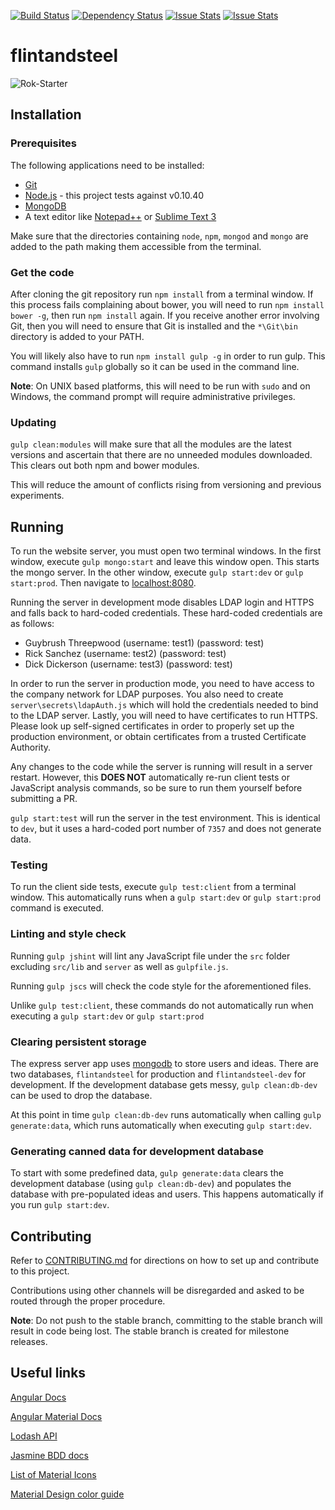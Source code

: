 [![Build Status](https://travis-ci.org/YashdalfTheGray/flintandsteel.svg?branch=master)](https://travis-ci.org/YashdalfTheGray/flintandsteel)
[![Dependency Status](https://gemnasium.com/YashdalfTheGray/flintandsteel.svg)](https://gemnasium.com/YashdalfTheGray/flintandsteel)
[![Issue Stats](http://issuestats.com/github/yashdalfthegray/flintandsteel/badge/pr?style=flat)](http://issuestats.com/github/yashdalfthegray/flintandsteel)
[![Issue Stats](http://issuestats.com/github/yashdalfthegray/flintandsteel/badge/issue?style=flat)](http://issuestats.com/github/yashdalfthegray/flintandsteel)

# flintandsteel

![Rok-Starter](https://raw.githubusercontent.com/YashdalfTheGray/flintandsteel/master/src/assets/InnovationChallengeLogo.png)

## Installation

### Prerequisites

The following applications need to be installed:

* [Git](http://git-scm.com/)
* [Node.js](https://nodejs.org/en/) - this project tests against v0.10.40
* [MongoDB](https://www.mongodb.org/)
* A text editor like [Notepad++](https://notepad-plus-plus.org/) or [Sublime Text 3](http://www.sublimetext.com/3)

Make sure that the directories containing `node`, `npm`, `mongod` and `mongo` are added to the path making them accessible from the terminal.

### Get the code

After cloning the git repository run `npm install` from a terminal window. If this process fails complaining about bower, you will need to run `npm install bower -g`, then run `npm install` again. If you receive another error involving Git, then you will need to ensure that Git is installed and the `*\Git\bin` directory is added to your PATH.

You will likely also have to run `npm install gulp -g` in order to run gulp. This command installs `gulp` globally so it can be used in the command line.

**Note**: On UNIX based platforms, this will need to be run with `sudo` and on Windows, the command prompt will require administrative privileges.

### Updating

`gulp clean:modules` will make sure that all the modules are the latest versions and ascertain that there are no unneeded modules downloaded. This clears out both npm and bower modules.

This will reduce the amount of conflicts rising from versioning and previous experiments.

## Running

To run the website server, you must open two terminal windows. In the first window, execute `gulp mongo:start` and leave this window open. This starts the mongo server. In the other window, execute `gulp start:dev` or `gulp start:prod`. Then navigate to [localhost:8080](http://localhost:8080).

Running the server in development mode disables LDAP login and HTTPS and falls back to hard-coded credentials. These hard-coded credentials are as follows:
* Guybrush Threepwood (username: test1) (password: test)
* Rick Sanchez (username: test2) (password: test)
* Dick Dickerson (username: test3) (password: test)

In order to run the server in production mode, you need to have access to the company network for LDAP purposes. You also need to create  `server\secrets\ldapAuth.js` which will hold the credentials needed to bind to the LDAP server. Lastly, you will need to have certificates to run HTTPS. Please look up self-signed certificates in order to properly set up the production environment, or obtain certificates from a trusted Certificate Authority.

Any changes to the code while the server is running will result in a server restart. However, this **DOES NOT** automatically re-run client tests or JavaScript analysis commands, so be sure to run them yourself before submitting a PR.

`gulp start:test` will run the server in the test environment. This is identical to `dev`, but it uses a hard-coded port number of `7357` and does not generate data.

### Testing

To run the client side tests, execute `gulp test:client` from a terminal window. This automatically runs when a `gulp start:dev` or `gulp start:prod` command is executed.

### Linting and style check

Running `gulp jshint` will lint any JavaScript file under the `src` folder excluding `src/lib` and `server` as well as `gulpfile.js`.

Running `gulp jscs` will check the code style for the aforementioned files.

Unlike `gulp test:client`, these commands do not automatically run when executing a `gulp start:dev` or `gulp start:prod`

### Clearing persistent storage

The express server app uses [mongodb](https://www.npmjs.com/package/mongodb) to store users and ideas. There are two databases, `flintandsteel` for production and `flintandsteel-dev` for development. If the development database gets messy, `gulp clean:db-dev` can be used to drop the database.

At this point in time `gulp clean:db-dev` runs automatically when calling `gulp generate:data`, which runs automatically when executing `gulp start:dev`.

### Generating canned data for development database

To start with some predefined data, `gulp generate:data` clears the development database (using `gulp clean:db-dev`) and populates the database with pre-populated ideas and users. This happens automatically if you run `gulp start:dev`.

## Contributing

Refer to [CONTRIBUTING.md](./CONTRIBUTING.md) for directions on how to set up and contribute to this project.

Contributions using other channels will be disregarded and asked to be routed through the proper procedure.

**Note**: Do not push to the stable branch, committing to the stable branch will result in code being lost. The stable branch is created for milestone releases.

## Useful links

[Angular Docs](https://docs.angularjs.org/api)

[Angular Material Docs](https://material.angularjs.org/#/)

[Lodash API](https://lodash.com/docs)

[Jasmine BDD docs](http://jasmine.github.io/2.3/introduction.html)

[List of Material Icons](https://www.google.com/design/icons/)

[Material Design color guide](http://www.google.com/design/spec/style/color.html#)
